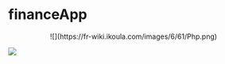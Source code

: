 # financeApp

<p align="center">![](https://fr-wiki.ikoula.com/images/6/61/Php.png)</p>

![](https://upload.wikimedia.org/wikipedia/commons/thumb/a/a0/MVC-Process.svg/1200px-MVC-Process.svg.png)
